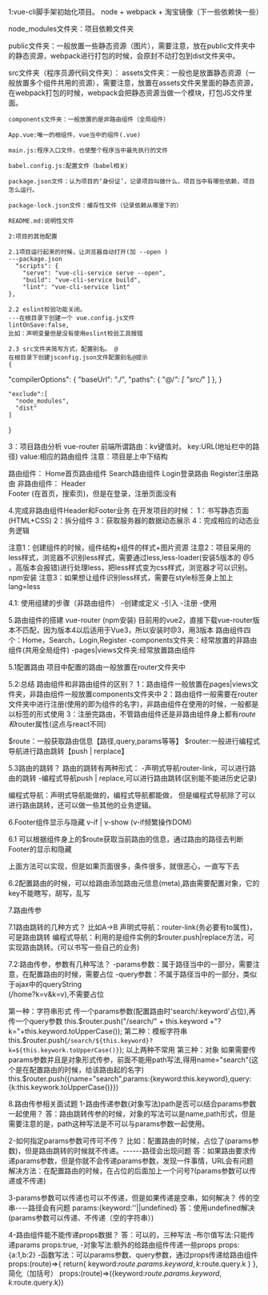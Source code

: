 1:vue-cli脚手架初始化项目。
node + webpack + 淘宝镜像（下一些依赖快一些）

node_modules文件夹：项目依赖文件夹

public文件夹：一般放置一些静态资源（图片），需要注意，放在public文件夹中的静态资源，webpack进行打包的时候，会原封不动打包到dist文件夹中。

src文件夹（程序员源代码文件夹）：
    assets文件夹：一般也是放置静态资源（一般放置多个组件共用的资源），需要注意，放置在assets文件夹里面的静态资源，在webpack打包的时候，webpack会把静态资源当做一个模块，打包JS文件里面。

    components文件夹：一般放置的是非路由组件（全局组件）

    App.vue:唯一的根组件，vue当中的组件(.vue)

    main.js:程序入口文件，也使整个程序当中最先执行的文件

    babel.config.js:配置文件（babel相关）

    package.json文件：认为项目的‘身份证’，记录项目叫做什么，项目当中有哪些依赖，项目怎么运行。

    package-lock.json文件：缓存性文件（记录依赖从哪里下的）

    README.md:说明性文件

    2:项目的其他配置

    2.1项目运行起来的时候，让浏览器自动打开(加 --open )
    ---package.json
      "scripts": {
        "serve": "vue-cli-service serve --open",
        "build": "vue-cli-service build",
        "lint": "vue-cli-service lint"
    },

    2.2 eslint校验功能关闭。
    ---在根目录下创建一个 vue.config.js文件
    lintOnSave:false,
    比如：声明变量但是没有使用eslint校验工具报错
    
    2.3 src文件夹简写方式，配置别名。 @
    在根目录下创建jsconfig.json文件配置别名@提示
    {
  "compilerOptions": {
    "baseUrl": "./",
    "paths": {
      "@/*": [
        "src/*"
      ]
    },
  }
  <!-- @符号不能在以下地方使用 -->
    "exclude":[
      "node_modules",
      "dist"
    ]
}

3：项目路由分析
vue-router
前端所谓路由：kv键值对。
key:URL(地址栏中的路径)
value:相应的路由组件
注意：项目是上中下结构

路由组件：
Home首页路由组件  Search路由组件  Login登录路由  Register注册路由
非路由组件：
Header  
Footer (在首页，搜索页)，但是在登录，注册页面没有

4.完成非路由组件Header和Footer业务
 在开发项目的时候：
 1：书写静态页面(HTML+CSS)
 2：拆分组件
 3：获取服务器的数据动态展示
 4：完成相应的动态业务逻辑

 注意1：创建组件的时候，组件结构+组件的样式+图片资源
 注意2：项目采用的less样式，浏览器不识别less样式，需要通过less,less-loader(安装5版本的 @5 ，高版本会报错)进行处理less，把less样式变为css样式，浏览器才可以识别。 npm安装
 注意3：如果想让组件识别less样式，需要在style标签身上加上lang=less

 4.1: 使用组建的步骤（非路由组件）
 -创建或定义
 -引入
 -注册
 -使用


 5.路由组件的搭建
 vue-router   (npm安装)   目前用的vue2，直接下载vue-router版本不匹配，因为版本4以后适用于Vue3，所以安装时@3，用3版本
 路由组件四个：Home，Search，Login,Register
 -components文件夹：经常放置的非路由组件(共用全局组件)
 -pages|views文件夹:经常放置路由组件

 5.1配置路由
 项目中配置的路由一般放置在router文件夹中

 5.2:总结
 路由组件和非路由组件的区别？
 1：路由组件一般放置在pages|views文件夹，非路由组件一般放置components文件夹中
 2：路由组件一般需要在router文件夹中进行注册(使用的即为组件的名字)，非路由组件在使用的时候，一般都是以标签的形式使用
 3：注册完路由，不管路由组件还是非路由组件身上都有$route和$router属性(这点与react不同)

 $route：一般获取路由信息【路径,query,params等等】
 $router:一般进行编程式导航进行路由跳转【push | rerplace】

 5.3路由的跳转？
 路由的跳转有两种形式：
 -声明式导航router-link，可以进行路由的跳转
 -编程式导航push | replace,可以进行路由跳转(区别能不能进历史记录)

 编程式导航：声明式导航能做的，编程式导航都能做，
 但是编程式导航除了可以进行路由跳转，还可以做一些其他的业务逻辑。

 6.Footer组件显示与隐藏
 v-if | v-show  (v-if频繁操作DOM)

 6.1 可以根据组件身上的$route获取当前路由的信息，通过路由的路径去判断Footer的显示和隐藏
 <Footer v-show="$route.path=='/home' || $route.path=='/search'"></Footer>
 上面方法可以实现，但是如果页面很多，条件很多，就很恶心，一直写下去

 6.2配置路由的时候，可以给路由添加路由元信息(meta),路由需要配置对象，它的key不能瞎写，胡写，乱写

7.路由传参

7.1路由跳转的几种方式？
比如A->B
声明式导航：router-link(务必要有to属性)，可是路由跳转
编程式导航：利用的是组件实例的$router.push|replace方法，可实现路由跳转。(可以书写一些自己的业务)

7.2:路由传参，参数有几种写法？
-params参数：属于路径当中的一部分，需要注意，在配置路由的时候，需要占位
-query参数：不属于路径当中的一部分，类似于ajax中的queryString  
  (/home?k=v&k=v),不需要占位

  第一种：字符串形式  传一个params参数(配置路由时'search/:keyword'占位),再传一个query参数
  this.$router.push("/search/" + this.keyword +"?k="+this.keyword.toUpperCase());
  第二种：模板字符串  
  this.$router.push(`/search/${this.keyword}?k=${this.keywork.toUpperCase()}`);
  以上两种不常用
  第三种：对象  如果需要传params参数并且是对象形式传参，前面不能用path写法,得用name="search"(这个是在配置路由的时候，给该路由起的名字)
  this.$router.push({name="search",params:{keyword:this.keyword},query:{k:this.keywork.toUpperCase()}})

8.路由传参相关面试题
1-路由传递参数(对象写法)path是否可以结合params参数一起使用？
    答：路由跳转传参的时候，对象的写法可以是name,path形式，但是需要注意的是，path这种写法是不可以与params参数一起使用。

2-如何指定params参数可传可不传？
    比如：配置路由的时候，占位了(params参数)，但是路由跳转的时候就不传递。------路径会出现问题
    答：如果路由要求传递params参数，但是你就不会传递params参数，发现一件事情，URL会有问题
    解决方法：在配置路由的时候，在占位的后面加上一个问号?(params参数可以传递或不传递)

3-params参数可以传递也可以不传递，但是如果传递是空串，如何解决？
    传的空串----路径会有问题     params:{keyword:''||undefined}
    答：使用undefined解决(params参数可以传递、不传递（空的字符串）)

4-路由组件能不能传递props数据？
    答：可以的，三种写法
    -布尔值写法:只能传递params
      props:true,
    -对象写法:额外的给路由组件传递一些props
      props:{a:1,b:2}
    -函数写法：可以params参数、query参数，通过props传递给路由组件
      props:(route)=>{
        return{
          keyword:$route.params.keyword,k:$route.query.k
        }
      },
      简化（加括号）
      props:(route)=>({keyword:$route.params.keyword,k:$route.query.k})


